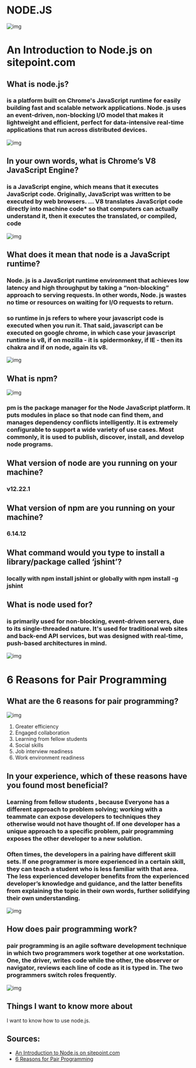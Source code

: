 # **NODE.JS**


![img](https://www.pullrequest.com/blog/nodejs-express-tutorial-for-2021/images/nodejs-express-tutorial-2021.png)

# **An Introduction to Node.js on sitepoint.com**

## **What is node.js?**

### is a platform built on Chrome's JavaScript runtime for easily building fast and scalable network applications. Node. js uses an event-driven, non-blocking I/O model that makes it lightweight and efficient, perfect for data-intensive real-time applications that run across distributed devices.


![img](https://www.simform.com/wp-content/uploads/2020/04/node.js-architecture.png)



## **In your own words, what is Chrome’s V8 JavaScript Engine?**


### is a JavaScript engine, which means that it executes JavaScript code. Originally, JavaScript was written to be executed by web browsers. ... V8 translates JavaScript code directly into machine code* so that computers can actually understand it, then it executes the translated, or compiled, code


![img](https://miro.medium.com/proxy/1*ZIH_wjqDfZn6NRKsDi9mvA.png)



## **What does it mean that node is a JavaScript runtime?**

### Node. js is a JavaScript runtime environment that achieves low latency and high throughput by taking a “non-blocking” approach to serving requests. In other words, Node. js wastes no time or resources on waiting for I/O requests to return.

 ### so runtime in js refers to where your javascript code is executed when you run it. That said, javascript can be executed on google chrome, in which case your javascript runtime is v8, if on mozilla - it is spidermonkey, if IE - then its chakra and if on node, again its v8. 


 ![img](https://miro.medium.com/max/700/1*zeKjWCjyAGZ9JN4fvnWsiA.png)



## **What is npm?**



![img](https://www.freecodecamp.org/news/content/images/2020/06/wombat-install.png)



### pm is the package manager for the Node JavaScript platform. It puts modules in place so that node can find them, and manages dependency conflicts intelligently. It is extremely configurable to support a wide variety of use cases. Most commonly, it is used to publish, discover, install, and develop node programs. 

## **What version of node are you running on your machine?**
### v12.22.1

## **What version of npm are you running on your machine?**
### 6.14.12

## **What command would you type to install a library/package called ‘jshint’?**

### locally with npm install jshint or globally with npm install -g jshint

## **What is node used for?**


###  is primarily used for non-blocking, event-driven servers, due to its single-threaded nature. It's used for traditional web sites and back-end API services, but was designed with real-time, push-based architectures in mind.


![img](https://uploads.toptal.io/blog/image/52/toptal-blog-2_B.png)



# **6 Reasons for Pair Programming**

## **What are the 6 reasons for pair programming?**



![img](https://martinfowler.com/articles/on-pair-programming/driver_navigator.png)



1. Greater efficiency
2. Engaged collaboration
3. Learning from fellow students
4. Social skills
5. Job interview readiness
6. Work environment readiness


## **In your experience, which of these reasons have you found most beneficial?**

### Learning from fellow students , because Everyone has a different approach to problem solving; working with a teammate can expose developers to techniques they otherwise would not have thought of. If one developer has a unique approach to a specific problem, pair programming exposes the other developer to a new solution.

### Often times, the developers in a pairing have different skill sets. If one programmer is more experienced in a certain skill, they can teach a student who is less familiar with that area. The less experienced developer benefits from the experienced developer’s knowledge and guidance, and the latter benefits from explaining the topic in their own words, further solidifying their own understanding.



![img](https://martinfowler.com/articles/on-pair-programming/benefits_overview.jpg)



## **How does pair programming work?**

### pair programming is an agile software development technique in which two programmers work together at one workstation. One, the driver, writes code while the other, the observer or navigator, reviews each line of code as it is typed in. The two programmers switch roles frequently.



![img](https://i.pinimg.com/originals/23/0a/5c/230a5c421f9192a07f15f2ae184355a9.jpg)



## Things I want to know more about

I want to know how to use node.js.

## Sources:
* [An Introduction to Node.js on sitepoint.com](https://www.sitepoint.com/an-introduction-to-node-js)
* [6 Reasons for Pair Programming](https://www.codefellows.org/blog/6-reasons-for-pair-programming/)


